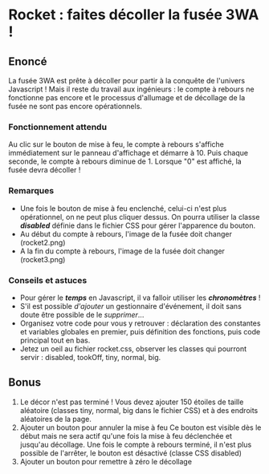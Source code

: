 # Rocket : faites décoller la fusée 3WA !
## Enoncé
La fusée 3WA est prête à décoller pour partir à la conquête de l'univers Javascript !
Mais il reste du travail aux ingénieurs : le compte à rebours ne fonctionne pas encore et le processus d'allumage et de décollage de la fusée ne sont pas encore opérationnels.

### Fonctionnement attendu
Au clic sur le bouton de mise à feu, le compte à rebours s'affiche immédiatement sur le panneau d'affichage et démarre à 10.  Puis chaque seconde, le compte à rebours diminue de 1. Lorsque "0" est affiché, la fusée devra décoller !

### Remarques
 - Une fois le bouton de mise à feu enclenché, celui-ci n'est plus opérationnel, on ne peut plus cliquer dessus. On pourra utiliser la classe ***disabled*** définie dans le fichier CSS pour gérer l'apparence du bouton.
 - Au début du compte à rebours, l'image de la fusée doit changer (rocket2.png)
 - A la fin du compte à rebours, l'image de la fusée doit changer (rocket3.png)

### Conseils et astuces

 - Pour gérer le ***temps*** en Javascript, il va falloir utiliser les ***chronomètres*** !
 - S'il est possible *d'ajouter* un gestionnaire d'événement, il doit sans doute être possible de le *supprimer*...
 - Organisez votre code pour vous y retrouver : déclaration des constantes et variables globales en premier, puis définition des fonctions, puis code principal tout en bas.
 - Jetez un oeil au fichier rocket.css, observer les classes qui pourront servir : disabled, tookOff, tiny, normal, big.

## Bonus
 1. Le décor n'est pas terminé ! Vous devez ajouter 150 étoiles de taille aléatoire (classes tiny, normal, big dans le fichier CSS) et à des endroits aléatoires de la page.
 2. Ajouter un bouton pour annuler la mise à feu
    Ce bouton est visible dès le début mais ne sera actif qu'une fois la mise à feu déclenchée et jusqu'au décollage.
    Une fois le compte à rebours terminé, il n'est plus possible de l'arrêter, le bouton est désactivé (classe CSS disabled)
 3. Ajouter un bouton pour remettre à zéro le décollage
